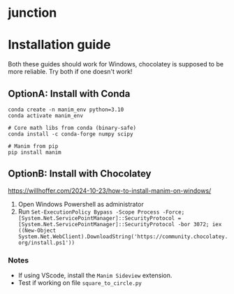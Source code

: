 # junction


# Installation guide

Both these guides should work for Windows, chocolatey is supposed to be more reliable. Try both if one doesn't work!

## OptionA: Install with Conda
````
conda create -n manim_env python=3.10
conda activate manim_env

# Core math libs from conda (binary-safe)
conda install -c conda-forge numpy scipy

# Manim from pip
pip install manim
````

## OptionB: Install with Chocolatey
https://willhoffer.com/2024-10-23/how-to-install-manim-on-windows/

1. Open Windows Powershell as administrator
2. Run `Set-ExecutionPolicy Bypass -Scope Process -Force; [System.Net.ServicePointManager]::SecurityProtocol = [System.Net.ServicePointManager]::SecurityProtocol -bor 3072; iex ((New-Object System.Net.WebClient).DownloadString('https://community.chocolatey.org/install.ps1'))`

### Notes
- If using VScode, install the `Manim Sideview` extension.
- Test if working on file `square_to_circle.py`